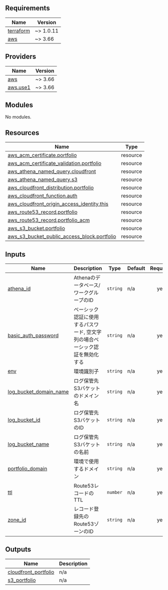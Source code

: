 ## Requirements

| Name | Version |
|------|---------|
| <a name="requirement_terraform"></a> [terraform](#requirement\_terraform) | ~> 1.0.11 |
| <a name="requirement_aws"></a> [aws](#requirement\_aws) | ~> 3.66 |

## Providers

| Name | Version |
|------|---------|
| <a name="provider_aws"></a> [aws](#provider\_aws) | ~> 3.66 |
| <a name="provider_aws.use1"></a> [aws.use1](#provider\_aws.use1) | ~> 3.66 |

## Modules

No modules.

## Resources

| Name | Type |
|------|------|
| [aws_acm_certificate.portfolio](https://registry.terraform.io/providers/hashicorp/aws/latest/docs/resources/acm_certificate) | resource |
| [aws_acm_certificate_validation.portfolio](https://registry.terraform.io/providers/hashicorp/aws/latest/docs/resources/acm_certificate_validation) | resource |
| [aws_athena_named_query.cloudfront](https://registry.terraform.io/providers/hashicorp/aws/latest/docs/resources/athena_named_query) | resource |
| [aws_athena_named_query.s3](https://registry.terraform.io/providers/hashicorp/aws/latest/docs/resources/athena_named_query) | resource |
| [aws_cloudfront_distribution.portfolio](https://registry.terraform.io/providers/hashicorp/aws/latest/docs/resources/cloudfront_distribution) | resource |
| [aws_cloudfront_function.auth](https://registry.terraform.io/providers/hashicorp/aws/latest/docs/resources/cloudfront_function) | resource |
| [aws_cloudfront_origin_access_identity.this](https://registry.terraform.io/providers/hashicorp/aws/latest/docs/resources/cloudfront_origin_access_identity) | resource |
| [aws_route53_record.portfolio](https://registry.terraform.io/providers/hashicorp/aws/latest/docs/resources/route53_record) | resource |
| [aws_route53_record.portfolio_acm](https://registry.terraform.io/providers/hashicorp/aws/latest/docs/resources/route53_record) | resource |
| [aws_s3_bucket.portfolio](https://registry.terraform.io/providers/hashicorp/aws/latest/docs/resources/s3_bucket) | resource |
| [aws_s3_bucket_public_access_block.portfolio](https://registry.terraform.io/providers/hashicorp/aws/latest/docs/resources/s3_bucket_public_access_block) | resource |

## Inputs

| Name | Description | Type | Default | Required |
|------|-------------|------|---------|:--------:|
| <a name="input_athena_id"></a> [athena\_id](#input\_athena\_id) | Athenaのデータベース/ワークグループのID | `string` | n/a | yes |
| <a name="input_basic_auth_password"></a> [basic\_auth\_password](#input\_basic\_auth\_password) | ベーシック認証に使用するパスワード, 空文字列の場合ベーシック認証を無効化する | `string` | n/a | yes |
| <a name="input_env"></a> [env](#input\_env) | 環境識別子 | `string` | n/a | yes |
| <a name="input_log_bucket_domain_name"></a> [log\_bucket\_domain\_name](#input\_log\_bucket\_domain\_name) | ログ保管先S3バケットのドメイン名 | `string` | n/a | yes |
| <a name="input_log_bucket_id"></a> [log\_bucket\_id](#input\_log\_bucket\_id) | ログ保管先S3バケットのID | `string` | n/a | yes |
| <a name="input_log_bucket_name"></a> [log\_bucket\_name](#input\_log\_bucket\_name) | ログ保管先S3バケットの名前 | `string` | n/a | yes |
| <a name="input_portfolio_domain"></a> [portfolio\_domain](#input\_portfolio\_domain) | 環境で使用するドメイン | `string` | n/a | yes |
| <a name="input_ttl"></a> [ttl](#input\_ttl) | Route53レコードのTTL | `number` | n/a | yes |
| <a name="input_zone_id"></a> [zone\_id](#input\_zone\_id) | レコード登録先のRoute53ゾーンのID | `string` | n/a | yes |

## Outputs

| Name | Description |
|------|-------------|
| <a name="output_cloudfront_portfolio"></a> [cloudfront\_portfolio](#output\_cloudfront\_portfolio) | n/a |
| <a name="output_s3_portfolio"></a> [s3\_portfolio](#output\_s3\_portfolio) | n/a |
